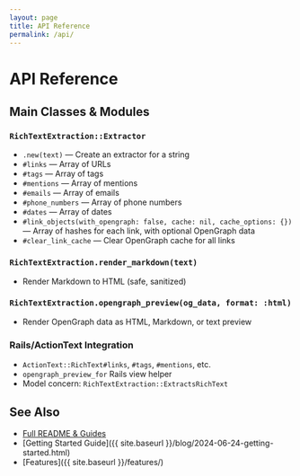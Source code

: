```yaml
---
layout: page
title: API Reference
permalink: /api/
---
```


# API Reference

## Main Classes & Modules

### `RichTextExtraction::Extractor`
- `.new(text)` — Create an extractor for a string
- `#links` — Array of URLs
- `#tags` — Array of tags
- `#mentions` — Array of mentions
- `#emails` — Array of emails
- `#phone_numbers` — Array of phone numbers
- `#dates` — Array of dates
- `#link_objects(with_opengraph: false, cache: nil, cache_options: {})` — Array of hashes for each link, with optional OpenGraph data
- `#clear_link_cache` — Clear OpenGraph cache for all links

### `RichTextExtraction.render_markdown(text)`
- Render Markdown to HTML (safe, sanitized)

### `RichTextExtraction.opengraph_preview(og_data, format: :html)`
- Render OpenGraph data as HTML, Markdown, or text preview

### Rails/ActionText Integration
- `ActionText::RichText#links`, `#tags`, `#mentions`, etc.
- `opengraph_preview_for` Rails view helper
- Model concern: `RichTextExtraction::ExtractsRichText`

## See Also
- [Full README & Guides](https://github.com/ceccec/rich_text_extraction#readme)
- [Getting Started Guide]({{ site.baseurl }}/blog/2024-06-24-getting-started.html)
- [Features]({{ site.baseurl }}/features/) 